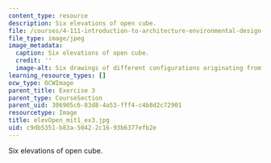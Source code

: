 ```yaml
---
content_type: resource
description: Six elevations of open cube.
file: /courses/4-111-introduction-to-architecture-environmental-design-spring-2014/c9db5351b83a50422c1693b6377efb2e_elevOpen_mit1_ex3.jpg
file_type: image/jpeg
image_metadata:
  caption: Six elevations of open cube.
  credit: ''
  image-alt: Six drawings of different configurations originating from a square.
learning_resource_types: []
ocw_type: OCWImage
parent_title: Exercise 3
parent_type: CourseSection
parent_uid: 306905c6-83d8-4a53-fff4-c4b8d2c72901
resourcetype: Image
title: elevOpen_mit1_ex3.jpg
uid: c9db5351-b83a-5042-2c16-93b6377efb2e
---
```

Six elevations of open cube.

